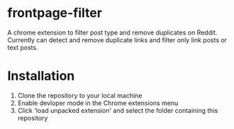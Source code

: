 # frontpage-filter
A chrome extension to filter post type and remove duplicates on Reddit. Currently can detect and remove duplicate links and filter only link posts or text posts.

# Installation

1. Clone the repository to your local machine
2. Enable devloper mode in the Chrome extensions menu
3. Click 'load unpacked extension' and select the folder containing this repository
